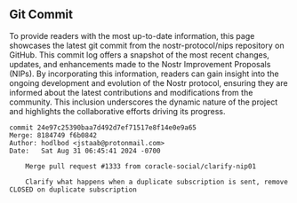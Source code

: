 ## Git Commit
To provide readers with the most up-to-date information, this page showcases the latest git commit from the nostr-protocol/nips repository on GitHub. This commit log offers a snapshot of the most recent changes, updates, and enhancements made to the Nostr Improvement Proposals (NIPs). By incorporating this information, readers can gain insight into the ongoing development and evolution of the Nostr protocol, ensuring they are informed about the latest contributions and modifications from the community. This inclusion underscores the dynamic nature of the project and highlights the collaborative efforts driving its progress.

```shell
commit 24e97c25390baa7d492d7ef71517e8f14e0e9a65
Merge: 8184749 f6b0842
Author: hodlbod <jstaab@protonmail.com>
Date:   Sat Aug 31 06:45:41 2024 -0700

    Merge pull request #1333 from coracle-social/clarify-nip01
    
    Clarify what happens when a duplicate subscription is sent, remove CLOSED on duplicate subscription
```
